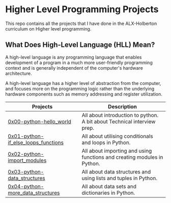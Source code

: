 # Higher Level Programming Projects
This repo contains all the projects that I have done in the ALX-Holberton curriculum on Higher level programming.


## What Does High-Level Language (HLL) Mean?
A high-level language is any programming language that enables development of a program in a much more user-friendly programming context and is generally independent of the computer's hardware architecture.

A high-level language has a higher level of abstraction from the computer, and focuses more on the programming logic rather than the underlying hardware components such as memory addressing and register utilization.

| Projects | Description |
| -------- | ----------- | 
| [0x00-python-hello_world](0x00-python-hello_world) | All about introduction to python. A bit about Technical interview prep. |
| [0x01-python-if_else_loops_functions](0x01-python-if_else_loops_functions) | All about utilising conditionals and loops in Python. |
| [0x02-python-import_modules](0x02-python-import_modules) | All about importing and using functions and creating modules in Python. |
| [0x03-python-data_structures](0x03-python-data_structures) | All about data structures and using lists and tuples in Python. |
| [0x04-python-more_data_structures](00x04-python-more_data_structures) | All about data sets and dictionaries in Python. |

